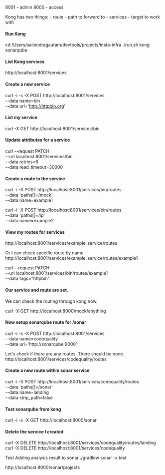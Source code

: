 8001 - admin
8000 - access

Kong has two things:
    - route - path to forward to
    - services - target to work with

#### Run Kong

cd /Users/sailendragautam/devtools/projects/insta-infra
./run.sh kong sonarqube


#### List Kong services
http://localhost:8001/services

#### Create a new service

curl -i -s -X POST http://localhost:8001/services \
--data name=bin \
--data url='http://httpbin.org'

#### List my service
curl -X GET http://localhost:8001/services/bin

#### Update attributes for a service

curl --request PATCH \
--url localhost:8001/services/bin \
--data retries=6 \
--data read_timeout=30000

#### Create a route in the service
curl -i -X POST http://localhost:8001/services/bin/routes \
--data 'paths[]=/mock' \
--data name=example1

curl -i -X POST http://localhost:8001/services/bin/routes \
--data 'paths[]=/ip' \
--data name=example2


#### View my routes for services
http://localhost:8001/services/example_service/routes

Or I can check specific route by name
http://localhost:8001/services/example_service/routes/example1

curl --request PATCH \
--url localhost:8001/services/bin/routes/example1 \
--data tags="httpbin"


#### Our service and route are set.
We can check the routing through kong now.

curl -X GET http://localhost:8000/mock/anything


#### Now setup sonarqube route for /sonar

curl -i -s -X POST http://localhost:8001/services \
--data name=codequality \
--data url='http://sonarqube:9000'


Let's check if there are any routes. There should be none.
http://localhost:8001/services/codequality/routes

#### Create a new route within sonar service
curl -i -X POST http://localhost:8001/services/codequality/routes \
--data 'paths[]=/sonar' \
--data name=landing \
--data strip_path=false


#### Test sonarqube from kong

curl -i -s -X GET http://localhost:8000/sonar


#### Delete the service I created

curl -X DELETE http://localhost:8001/services/codequality/routes/landing
curl -X DELETE http://localhost:8001/services/codequality


Test Adding analysis result to sonar
./gradlew sonar -x test

http://localhost:8000/sonar/projects
